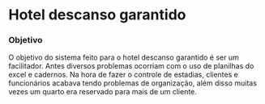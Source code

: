# Hotel descanso garantido

<h3>Objetivo</h3>  

<p>O objetivo do sistema feito para o hotel descanso garantido é ser um facilitador. Antes diversos problemas ocorriam com o uso de planilhas do excel e cadernos. Na hora de fazer o controle de estadias, clientes e funcionários acabava tendo problemas de organização, além disso muitas vezes um quarto era reservado para mais de um cliente.</p>
